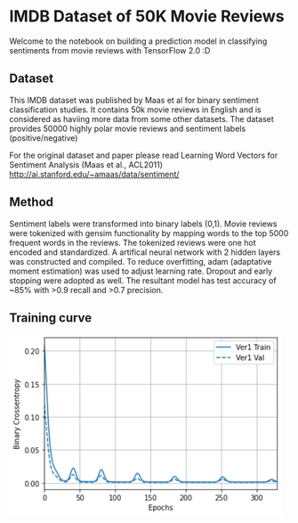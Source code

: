 # IMDB Dataset of 50K Movie Reviews
Welcome to the notebook on building a prediction model in classifying sentiments from movie reviews with TensorFlow 2.0 :D


## Dataset
This IMDB dataset was published by Maas et al for binary sentiment classification studies. It contains 50k movie reviews in English and is considered as haviing more data from some other datasets. The dataset provides 50000 highly polar movie reviews and sentiment labels (positive/negative)

For the original dataset and paper please read Learning Word Vectors for Sentiment Analysis (Maas et al., ACL2011) http://ai.stanford.edu/~amaas/data/sentiment/

## Method
Sentiment labels were transformed into binary labels (0,1). Movie reviews were tokenized with gensim functionality by mapping words to the top 5000 frequent words in the reviews. The tokenized reviews were one hot encoded and standardized. A artifical neural network with 2 hidden layers was constructed and compiled. To reduce overfitting, adam (adaptative moment estimation) was used to adjust learning rate. Dropout and early stopping were adopted as well. The resultant model has test accuracy of ~85% with >0.9 recall and >0.7 precision.

## Training curve
![train](https://github.com/aster-fung/imdb_sentiment/blob/master/loss_curve.png?raw=true)
